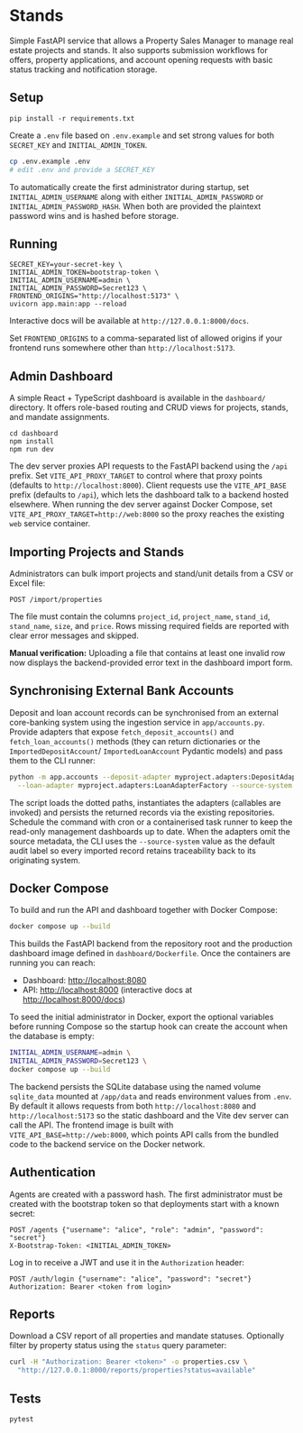 # Stands

Simple FastAPI service that allows a Property Sales Manager to manage real estate projects and stands.
It also supports submission workflows for offers, property applications, and account opening requests with
basic status tracking and notification storage.

## Setup

```
pip install -r requirements.txt
```

Create a `.env` file based on `.env.example` and set strong values for both `SECRET_KEY` and
`INITIAL_ADMIN_TOKEN`.

```bash
cp .env.example .env
# edit .env and provide a SECRET_KEY
```

To automatically create the first administrator during startup, set
`INITIAL_ADMIN_USERNAME` along with either `INITIAL_ADMIN_PASSWORD` or
`INITIAL_ADMIN_PASSWORD_HASH`. When both are provided the plaintext password wins and is
hashed before storage.

## Running

```
SECRET_KEY=your-secret-key \
INITIAL_ADMIN_TOKEN=bootstrap-token \
INITIAL_ADMIN_USERNAME=admin \
INITIAL_ADMIN_PASSWORD=Secret123 \
FRONTEND_ORIGINS="http://localhost:5173" \
uvicorn app.main:app --reload
```

Interactive docs will be available at `http://127.0.0.1:8000/docs`.

Set `FRONTEND_ORIGINS` to a comma-separated list of allowed origins if your frontend runs somewhere other than
`http://localhost:5173`.

## Admin Dashboard

A simple React + TypeScript dashboard is available in the `dashboard/` directory. It offers role-based routing and CRUD views for projects, stands, and mandate assignments.

```
cd dashboard
npm install
npm run dev
```

The dev server proxies API requests to the FastAPI backend using the `/api` prefix.
Set `VITE_API_PROXY_TARGET` to control where that proxy points (defaults to `http://localhost:8000`).
Client requests use the `VITE_API_BASE` prefix (defaults to `/api`), which lets the dashboard talk to a backend hosted elsewhere.
When running the dev server against Docker Compose, set `VITE_API_PROXY_TARGET=http://web:8000` so the proxy reaches the existing `web` service container.

## Importing Projects and Stands

Administrators can bulk import projects and stand/unit details from a CSV or Excel file:

```
POST /import/properties
```

The file must contain the columns `project_id`, `project_name`, `stand_id`, `stand_name`, `size`, and `price`.
Rows missing required fields are reported with clear error messages and skipped.

**Manual verification:** Uploading a file that contains at least one invalid row now displays the backend-provided error text in the dashboard import form.

## Synchronising External Bank Accounts

Deposit and loan account records can be synchronised from an external core-banking system using the ingestion
service in `app/accounts.py`. Provide adapters that expose `fetch_deposit_accounts()` and
`fetch_loan_accounts()` methods (they can return dictionaries or the `ImportedDepositAccount`/
`ImportedLoanAccount` Pydantic models) and pass them to the CLI runner:

```bash
python -m app.accounts --deposit-adapter myproject.adapters:DepositAdapterFactory \
  --loan-adapter myproject.adapters:LoanAdapterFactory --source-system "Core Banking"
```

The script loads the dotted paths, instantiates the adapters (callables are invoked) and persists the returned
records via the existing repositories. Schedule the command with cron or a containerised task runner to keep the
read-only management dashboards up to date. When the adapters omit the source metadata, the CLI uses the
`--source-system` value as the default audit label so every imported record retains traceability back to its
originating system.

## Docker Compose

To build and run the API and dashboard together with Docker Compose:

```bash
docker compose up --build
```

This builds the FastAPI backend from the repository root and the production dashboard image defined in `dashboard/Dockerfile`.
Once the containers are running you can reach:

- Dashboard: <http://localhost:8080>
- API: <http://localhost:8000> (interactive docs at <http://localhost:8000/docs>)

To seed the initial administrator in Docker, export the optional variables before running
Compose so the startup hook can create the account when the database is empty:

```bash
INITIAL_ADMIN_USERNAME=admin \
INITIAL_ADMIN_PASSWORD=Secret123 \
docker compose up --build
```

The backend persists the SQLite database using the named volume `sqlite_data` mounted at `/app/data` and reads environment values from `.env`.
By default it allows requests from both `http://localhost:8080` and `http://localhost:5173` so the static dashboard and the Vite dev server can call the API.
The frontend image is built with `VITE_API_BASE=http://web:8000`, which points API calls from the bundled code to the backend service on the Docker network.

## Authentication

Agents are created with a password hash. The first administrator must be created with the bootstrap
token so that deployments start with a known secret:

```
POST /agents {"username": "alice", "role": "admin", "password": "secret"}
X-Bootstrap-Token: <INITIAL_ADMIN_TOKEN>
```

Log in to receive a JWT and use it in the `Authorization` header:

```
POST /auth/login {"username": "alice", "password": "secret"}
Authorization: Bearer <token from login>
```

## Reports

Download a CSV report of all properties and mandate statuses. Optionally filter by
property status using the `status` query parameter:

```bash
curl -H "Authorization: Bearer <token>" -o properties.csv \
  "http://127.0.0.1:8000/reports/properties?status=available"
```

## Tests

```
pytest
```
